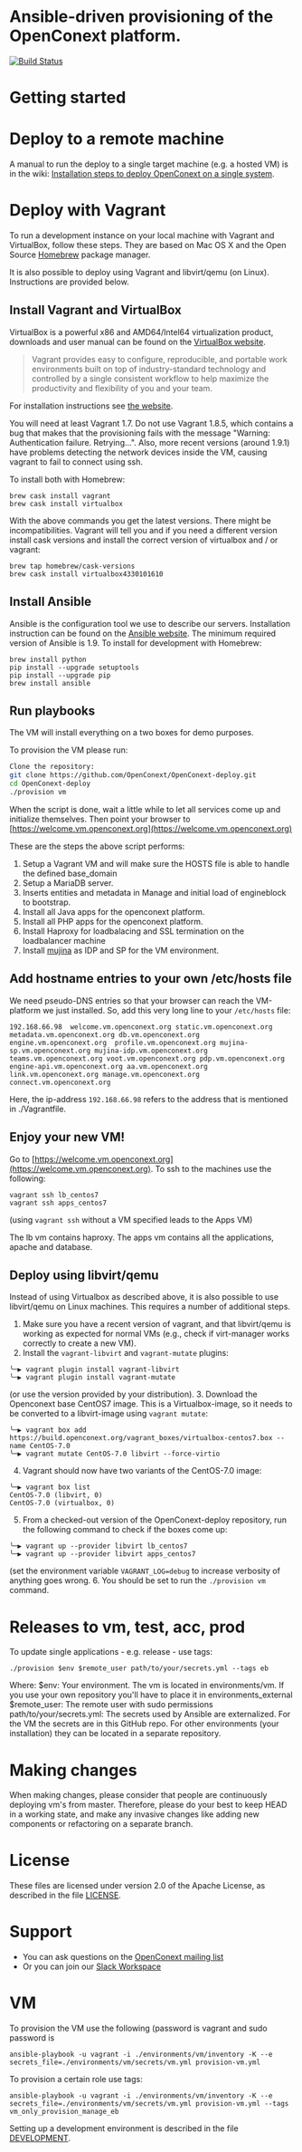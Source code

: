 Ansible-driven provisioning of the OpenConext platform.
==============================

[![Build Status](https://travis-ci.org/OpenConext/OpenConext-deploy.svg?branch=master)](https://travis-ci.org/OpenConext/OpenConext-deploy)

# Getting started

# Deploy to a remote machine

A manual to run the deploy to a single target machine (e.g. a hosted VM) is in the wiki:
[Installation steps to deploy OpenConext on a single system](https://github.com/OpenConext/OpenConext-deploy/wiki/Installation-steps-to-deploy-OpenConext-on-a-single-system-other-than-the-Vagrant-VM-centOS7).

# Deploy with Vagrant

To run a development instance on your local machine with Vagrant and VirtualBox, follow these steps.
They are based on Mac OS X and the Open Source [Homebrew](http://brew.sh) package manager. 

It is also possible to deploy using Vagrant and libvirt/qemu (on Linux).
Instructions are provided below.

## Install Vagrant and VirtualBox

VirtualBox is a powerful x86 and AMD64/Intel64 virtualization product, downloads and user manual can be found on the [VirtualBox website](https://www.virtualbox.org/wiki/Downloads).
> Vagrant provides easy to configure, reproducible, and portable work environments built on top of industry-standard technology and controlled by a single consistent workflow to help maximize the productivity and flexibility of you and your team.

For installation instructions see [the website](https://docs.vagrantup.com/v2/installation/index.html).

You will need at least Vagrant 1.7. Do not use Vagrant 1.8.5, which contains a bug that makes that the provisioning fails with the message "Warning: Authentication failure. Retrying...".  Also, more recent versions (around 1.9.1) have problems detecting the network devices inside the VM, causing vagrant to fail to connect using ssh.

To install both with Homebrew:

    brew cask install vagrant
    brew cask install virtualbox

With the above commands you get the latest versions. There might be incompatibilities. Vagrant will tell you and if you need a different version install cask versions and install the correct version of virtualbox and / or vagrant:

    brew tap homebrew/cask-versions
    brew cask install virtualbox4330101610

## Install Ansible

Ansible is the configuration tool we use to describe our servers.
Installation instruction can be found on the [Ansible website](http://docs.ansible.com/intro_installation.html).
The minimum required version of Ansible is 1.9. 
To install for development with Homebrew:

    brew install python
    pip install --upgrade setuptools
    pip install --upgrade pip
    brew install ansible

## Run playbooks

The VM will install everything on a two boxes for demo purposes.

To provision the VM please run:

```bash
Clone the repository:
git clone https://github.com/OpenConext/OpenConext-deploy.git
cd OpenConext-deploy
./provision vm
```

When the script is done, wait a little while to let all services come up and initialize themselves. Then point your browser to [https://welcome.vm.openconext.org](https://welcome.vm.openconext.org)

These are the steps the above script performs:

1. Setup a Vagrant VM and will make sure the HOSTS file is able to handle the defined base_domain
2. Setup a MariaDB server.
3. Inserts entities and metadata in Manage and initial load of engineblock to bootstrap.
4. Install all Java apps for the openconext platform.
5. Install all PHP apps for the openconext platform.
6. Install Haproxy for loadbalacing and SSL termination on the loadbalancer machine
7. Install [mujina](https://github.com/OpenConext/Mujina) as IDP and SP for the VM environment.

## Add hostname entries to your own /etc/hosts file

We need pseudo-DNS entries so that your browser can reach the VM-platform we just installed. So, add this very long line to your `/etc/hosts` file:

```
192.168.66.98  welcome.vm.openconext.org static.vm.openconext.org metadata.vm.openconext.org db.vm.openconext.org engine.vm.openconext.org  profile.vm.openconext.org mujina-sp.vm.openconext.org mujina-idp.vm.openconext.org teams.vm.openconext.org voot.vm.openconext.org pdp.vm.openconext.org engine-api.vm.openconext.org aa.vm.openconext.org link.vm.openconext.org manage.vm.openconext.org connect.vm.openconext.org
```

Here, the ip-address `192.168.66.98` refers to the address that is mentioned in ./Vagrantfile.

## Enjoy your new VM!

Go to [https://welcome.vm.openconext.org](https://welcome.vm.openconext.org). To ssh to the machines use the following:

```
vagrant ssh lb_centos7
vagrant ssh apps_centos7
```

(using `vagrant ssh` without a VM specified leads to the Apps VM)

The lb vm contains haproxy. The apps vm contains all the applications, apache and database.

## Deploy using libvirt/qemu

Instead of using Virtualbox as described above, it is also possible to use libvirt/qemu on Linux
machines.  This requires a number of additional steps.

1. Make sure you have a recent version of vagrant, and that libvirt/qemu is
   working as expected for normal VMs (e.g., check if virt-manager works
   correctly to create a new VM).
2. Install the `vagrant-libvirt` and `vagrant-mutate` plugins:

```
╰─▶ vagrant plugin install vagrant-libvirt
╰─▶ vagrant plugin install vagrant-mutate
```
   (or use the version provided by your distribution).
3. Download the Openconext base CentOS7 image.  This is a Virtualbox-image, so
   it needs to be converted to a libvirt-image using `vagrant mutate`:
```
╰─▶ vagrant box add https://build.openconext.org/vagrant_boxes/virtualbox-centos7.box --name CentOS-7.0
╰─▶ vagrant mutate CentOS-7.0 libvirt --force-virtio
```
4. Vagrant should now have two variants of the CentOS-7.0 image:
```
╰─▶ vagrant box list
CentOS-7.0 (libvirt, 0)
CentOS-7.0 (virtualbox, 0)
```
5. From a checked-out version of the OpenConext-deploy repository, run the
   following command to check if the boxes come up:
```
╰─▶ vagrant up --provider libvirt lb_centos7
╰─▶ vagrant up --provider libvirt apps_centos7
```
(set the environment variable `VAGRANT_LOG=debug` to increase verbosity of
anything goes wrong.
6. You should be set to run the `./provision vm` command.



# Releases to vm, test, acc, prod

To update single applications - e.g. release - use tags:

```
./provision $env $remote_user path/to/your/secrets.yml --tags eb
```
Where:
$env: Your environment. The vm is located in environments/vm. If you use your own repository you'll have to place it in environments_external
$remote_user: The remote user with sudo permissions
path/to/your/secrets.yml: The secrets used by Ansible are externalized. For the VM the secrets are in this GitHub repo. For other environments (your installation) they can be located in a separate repository. 

# Making changes

When making changes, please consider that people are continuously deploying
vm's from master. Therefore, please do your best to keep HEAD in a working
state, and make any invasive changes like adding new components or refactoring
on a separate branch.

# License

These files are licensed under version 2.0 of the Apache License, as described in the file [LICENSE](LICENSE).

# Support

* You can ask questions on the [OpenConext mailing list](https://openconext.org/get-involved/mailing-lists/) 
* Or you can join our [Slack Workspace](https://edu.nl/ocslk)

# VM

To provision the VM use the following (password is vagrant and sudo password is <enter>

```
ansible-playbook -u vagrant -i ./environments/vm/inventory -K --e secrets_file=./environments/vm/secrets/vm.yml provision-vm.yml
```
To provision a certain role use tags:
```
ansible-playbook -u vagrant -i ./environments/vm/inventory -K --e secrets_file=./environments/vm/secrets/vm.yml provision-vm.yml --tags vm_only_provision_manage_eb
```

Setting up a development environment is described in the file [DEVELOPMENT](DEVELOPMENT.md).

